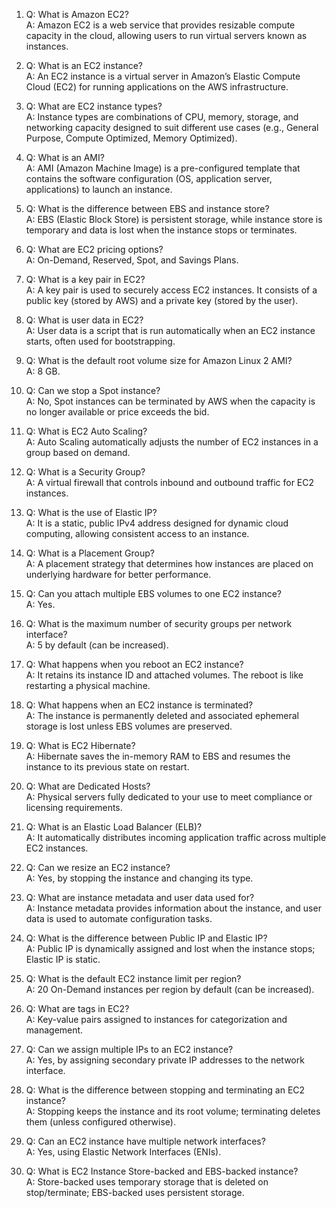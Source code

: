 1.  Q: What is Amazon EC2?   
    A:  Amazon EC2 is a web service that provides resizable compute capacity in the cloud, allowing users to run virtual servers known as instances.

2.  Q: What is an EC2 instance?   
    A:  An EC2 instance is a virtual server in Amazon’s Elastic Compute Cloud (EC2) for running applications on the AWS infrastructure.

3.  Q: What are EC2 instance types?   
    A:  Instance types are combinations of CPU, memory, storage, and networking capacity designed to suit different use cases (e.g., General Purpose, Compute Optimized, Memory Optimized).

4.  Q: What is an AMI?   
    A:  AMI (Amazon Machine Image) is a pre-configured template that contains the software configuration (OS, application server, applications) to launch an instance.

5.  Q: What is the difference between EBS and instance store?   
    A:  EBS (Elastic Block Store) is persistent storage, while instance store is temporary and data is lost when the instance stops or terminates.

6.  Q: What are EC2 pricing options?   
    A:  On-Demand, Reserved, Spot, and Savings Plans.

7.  Q: What is a key pair in EC2?   
    A:  A key pair is used to securely access EC2 instances. It consists of a public key (stored by AWS) and a private key (stored by the user).

8.  Q: What is user data in EC2?   
    A:  User data is a script that is run automatically when an EC2 instance starts, often used for bootstrapping.

9.  Q: What is the default root volume size for Amazon Linux 2 AMI?   
    A:  8 GB.

10.  Q: Can we stop a Spot instance?   
     A:  No, Spot instances can be terminated by AWS when the capacity is no longer available or price exceeds the bid.

11.  Q: What is EC2 Auto Scaling?   
     A:  Auto Scaling automatically adjusts the number of EC2 instances in a group based on demand.

12.  Q: What is a Security Group?   
     A:  A virtual firewall that controls inbound and outbound traffic for EC2 instances.

13.  Q: What is the use of Elastic IP?   
     A:  It is a static, public IPv4 address designed for dynamic cloud computing, allowing consistent access to an instance.

14.  Q: What is a Placement Group?   
     A:  A placement strategy that determines how instances are placed on underlying hardware for better performance.

15.  Q: Can you attach multiple EBS volumes to one EC2 instance?   
     A:  Yes.

16.  Q: What is the maximum number of security groups per network interface?   
     A:  5 by default (can be increased).

17.  Q: What happens when you reboot an EC2 instance?   
     A:  It retains its instance ID and attached volumes. The reboot is like restarting a physical machine.

18.  Q: What happens when an EC2 instance is terminated?   
     A:  The instance is permanently deleted and associated ephemeral storage is lost unless EBS volumes are preserved.

19.  Q: What is EC2 Hibernate?   
     A:  Hibernate saves the in-memory RAM to EBS and resumes the instance to its previous state on restart.

20.  Q: What are Dedicated Hosts?   
     A:  Physical servers fully dedicated to your use to meet compliance or licensing requirements.

21.  Q: What is an Elastic Load Balancer (ELB)?   
     A:  It automatically distributes incoming application traffic across multiple EC2 instances.

22.  Q: Can we resize an EC2 instance?   
     A:  Yes, by stopping the instance and changing its type.

23.  Q: What are instance metadata and user data used for?   
     A:  Instance metadata provides information about the instance, and user data is used to automate configuration tasks.

24.  Q: What is the difference between Public IP and Elastic IP?   
     A:  Public IP is dynamically assigned and lost when the instance stops; Elastic IP is static.

25.  Q: What is the default EC2 instance limit per region?   
     A:  20 On-Demand instances per region by default (can be increased).

26.  Q: What are tags in EC2?   
     A:  Key-value pairs assigned to instances for categorization and management.

27.  Q: Can we assign multiple IPs to an EC2 instance?   
     A:  Yes, by assigning secondary private IP addresses to the network interface.

28.  Q: What is the difference between stopping and terminating an EC2 instance?   
     A:  Stopping keeps the instance and its root volume; terminating deletes them (unless configured otherwise).

29.  Q: Can an EC2 instance have multiple network interfaces?   
     A:  Yes, using Elastic Network Interfaces (ENIs).

30.  Q: What is EC2 Instance Store-backed and EBS-backed instance?   
     A:  Store-backed uses temporary storage that is deleted on stop/terminate; EBS-backed uses persistent storage.
